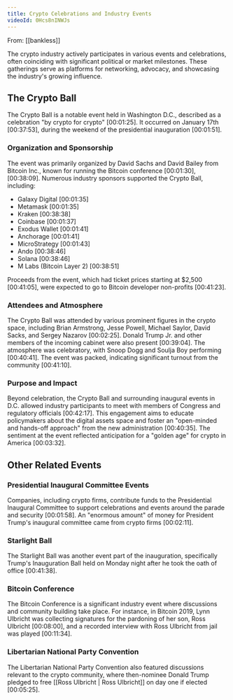 ```yaml
---
title: Crypto Celebrations and Industry Events
videoId: 0Hcs8nINWJs
---
```


From: [[bankless]] <br/> 

The crypto industry actively participates in various events and celebrations, often coinciding with significant political or market milestones. These gatherings serve as platforms for networking, advocacy, and showcasing the industry's growing influence.

## The Crypto Ball

The Crypto Ball is a notable event held in Washington D.C., described as a celebration "by crypto for crypto" <a class="yt-timestamp" data-t="00:01:25">[00:01:25]</a>. It occurred on January 17th <a class="yt-timestamp" data-t="00:37:53">[00:37:53]</a>, during the weekend of the presidential inauguration <a class="yt-timestamp" data-t="00:01:51">[00:01:51]</a>.

### Organization and Sponsorship
The event was primarily organized by David Sachs and David Bailey from Bitcoin Inc., known for running the Bitcoin conference <a class="yt-timestamp" data-t="00:01:30">[00:01:30]</a>, <a class="yt-timestamp" data-t="00:38:09">[00:38:09]</a>. Numerous industry sponsors supported the Crypto Ball, including:
*   Galaxy Digital <a class="yt-timestamp" data-t="00:01:35">[00:01:35]</a>
*   Metamask <a class="yt-timestamp" data-t="00:01:35">[00:01:35]</a>
*   Kraken <a class="yt-timestamp" data-t="00:38:38">[00:38:38]</a>
*   Coinbase <a class="yt-timestamp" data-t="00:01:37">[00:01:37]</a>
*   Exodus Wallet <a class="yt-timestamp" data-t="00:01:41">[00:01:41]</a>
*   Anchorage <a class="yt-timestamp" data-t="00:01:41">[00:01:41]</a>
*   MicroStrategy <a class="yt-timestamp" data-t="00:01:43">[00:01:43]</a>
*   Ando <a class="yt-timestamp" data-t="00:38:46">[00:38:46]</a>
*   Solana <a class="yt-timestamp" data-t="00:38:46">[00:38:46]</a>
*   M Labs (Bitcoin Layer 2) <a class="yt-timestamp" data-t="00:38:51">[00:38:51]</a>

Proceeds from the event, which had ticket prices starting at $2,500 <a class="yt-timestamp" data-t="00:41:05">[00:41:05]</a>, were expected to go to Bitcoin developer non-profits <a class="yt-timestamp" data-t="00:41:23">[00:41:23]</a>.

### Attendees and Atmosphere
The Crypto Ball was attended by various prominent figures in the crypto space, including Brian Armstrong, Jesse Powell, Michael Saylor, David Sacks, and Sergey Nazarov <a class="yt-timestamp" data-t="00:02:25">[00:02:25]</a>. Donald Trump Jr. and other members of the incoming cabinet were also present <a class="yt-timestamp" data-t="00:39:04">[00:39:04]</a>. The atmosphere was celebratory, with Snoop Dogg and Soulja Boy performing <a class="yt-timestamp" data-t="00:40:41">[00:40:41]</a>. The event was packed, indicating significant turnout from the community <a class="yt-timestamp" data-t="00:41:10">[00:41:10]</a>.

### Purpose and Impact
Beyond celebration, the Crypto Ball and surrounding inaugural events in D.C. allowed industry participants to meet with members of Congress and regulatory officials <a class="yt-timestamp" data-t="00:42:17">[00:42:17]</a>. This engagement aims to educate policymakers about the digital assets space and foster an "open-minded and hands-off approach" from the new administration <a class="yt-timestamp" data-t="00:40:35">[00:40:35]</a>. The sentiment at the event reflected anticipation for a "golden age" for crypto in America <a class="yt-timestamp" data-t="00:03:32">[00:03:32]</a>.

## Other Related Events

### Presidential Inaugural Committee Events
Companies, including crypto firms, contribute funds to the Presidential Inaugural Committee to support celebrations and events around the parade and security <a class="yt-timestamp" data-t="00:01:58">[00:01:58]</a>. An "enormous amount" of money for President Trump's inaugural committee came from crypto firms <a class="yt-timestamp" data-t="00:02:11">[00:02:11]</a>.

### Starlight Ball
The Starlight Ball was another event part of the inauguration, specifically Trump's Inauguration Ball held on Monday night after he took the oath of office <a class="yt-timestamp" data-t="00:41:38">[00:41:38]</a>.

### Bitcoin Conference
The Bitcoin Conference is a significant industry event where discussions and community building take place. For instance, in Bitcoin 2019, Lynn Ulbricht was collecting signatures for the pardoning of her son, Ross Ulbricht <a class="yt-timestamp" data-t="00:08:00">[00:08:00]</a>, and a recorded interview with Ross Ulbricht from jail was played <a class="yt-timestamp" data-t="00:11:34">[00:11:34]</a>.

### Libertarian National Party Convention
The Libertarian National Party Convention also featured discussions relevant to the crypto community, where then-nominee Donald Trump pledged to free [[Ross Ulbricht | Ross Ulbricht]] on day one if elected <a class="yt-timestamp" data-t="00:05:25">[00:05:25]</a>.